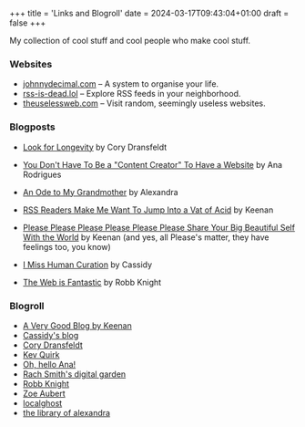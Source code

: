 +++
title = 'Links and Blogroll'
date = 2024-03-17T09:43:04+01:00
draft = false
+++

My collection of cool stuff and cool people who make cool stuff.

### Websites

- [johnnydecimal.com](https://johnnydecimal.com) – A system to organise your life.
- [rss-is-dead.lol](https://rss-is-dead.lol) – Explore RSS feeds in your
  neighborhood.
- [theuselessweb.com](https://theuselessweb.com) – Visit random, seemingly
  useless websites.

### Blogposts

- [Look for Longevity](https://coryd.dev/posts/2024/look-for-longevity/) by
  Cory Dransfeldt

- [You Don't Have To Be a "Content Creator" To Have a
  Website](https://ohhelloana.blog/just-get-a-website/) by Ana Rodrigues

- [An Ode to My Grandmother](https://library.xandra.cc/gloria/) by Alexandra

- [RSS Readers Make Me Want To Jump Into a Vat of
  Acid](https://gkeenan.co/avgb/rss-readers-make-me-want-to-jump-into-a-vat-of-acid)
  by Keenan

- [Please Please Please Please Please Please Share Your Big Beautiful Self With
  the
  World](https://gkeenan.co/avgb/please-please-please-please-please-please-share-your-big-dumb-beautiful-self-with-the-world)
  by Keenan (and yes, all Please's matter, they have feelings too, you know)

- [I Miss Human Curation](https://blog.cassidoo.co/post/human-curation/) by
  Cassidy

- [The Web is Fantastic](https://rknight.me/blog/the-web-is-fantastic/) by Robb
  Knight

### Blogroll

- [A Very Good Blog by Keenan](https://gkeenan.co/avgb)
- [Cassidy's blog](https://blog.cassidoo.co)
- [Cory Dransfeldt](https://coryd.dev)
- [Kev Quirk](https://kevquirk.com)
- [Oh, hello Ana!](https://ohhelloana.blog/posts/)
- [Rach Smith's digital garden](https://rachsmith.com)
- [Robb Knight](https://rknight.me/blog/)
- [Zoe Aubert](https://zoeaubert.me)
- [localghost](https://localghost.dev)
- [the library of alexandra](https://library.xandra.cc)
